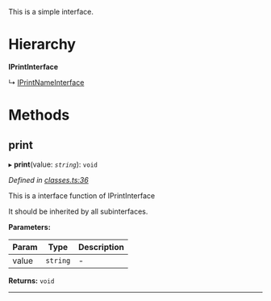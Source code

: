 

This is a simple interface.

# Hierarchy

**IPrintInterface**

↳  [IPrintNameInterface](_classes_.iprintnameinterface.md)

# Methods
<a id="print"></a>

##  print

▸ **print**(value: *`string`*): `void`

*Defined in [classes.ts:36](https://github.com/tgreyjs/typedoc-plugin-markdown/blob/master/tests/src/classes.ts#L36)*

This is a interface function of IPrintInterface

It should be inherited by all subinterfaces.

**Parameters:**

| Param | Type | Description |
| ------ | ------ | ------ |
| value | `string`   |  - |

**Returns:** `void`

___

